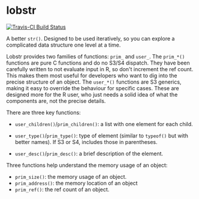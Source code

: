 # lobstr

[![Travis-CI Build Status](https://travis-ci.org/hadley/lobstr.svg?branch=master)](https://travis-ci.org/hadley/lobstr)

A better `str()`. Designed to be used iteratively, so you can explore a complicated data structure one level at a time. 

Lobstr provides two families of functions: `prim_` and `user_`. The `prim_*()` functions are pure C functions and do no S3/S4 dispatch. They have been carefully written to not evaluate input in R, so don't increment the ref count. This makes them most useful for developers who want to dig into the precise structure of an object. The `user_*()` functions are S3 generics, making it easy to override the behaviour for specific cases. These are designed more for the R user, who just needs a solid idea of what the components are, not the precise details.

There are three key functions:

* `user_children()`/`prim_children()`: a list with one element for each child.

* `user_type()`/`prim_type()`: type of element (similar to `typeof()` but with better names).
  If S3 or S4, includes those in parentheses.

* `user_desc()`/`prim_desc()`: a brief description of the element.

Three functions help understand the memory usage of an object:

* `prim_size()`: the memory usage of an object.
* `prim_address()`: the memory location of an object
* `prim_ref()`: the ref count of an object.
